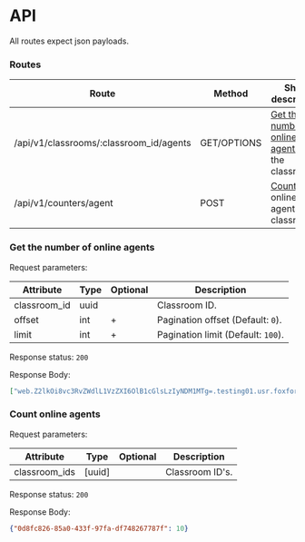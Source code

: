 # API

All routes expect json payloads.

### Routes
Route                                   | Method      | Short description
--------------------------------------- |-------------| -----------------
/api/v1/classrooms/:classroom_id/agents | GET/OPTIONS | [Get the number of online agents](#get-the-number-of-online-agents-in-the-classroom) in the classroom.
/api/v1/counters/agent                  | POST        | [Counts](#count-online-agents) online agents in classrooms.

### Get the number of online agents

Request parameters:

Attribute    | Type | Optional | Description
-------------|------|----------| -----------
classroom_id | uuid |          | Classroom ID.
offset       | int  | +        | Pagination offset (Default: `0`).
limit        | int  | +        | Pagination limit (Default: `100`).

Response status: `200`       

Response Body:
```json
["web.Z2lkOi8vc3RvZWdlL1VzZXI6OlB1cGlsLzIyNDM1MTg=.testing01.usr.foxford.ru", "..."]
```
### Count online agents

Request parameters:

Attribute     | Type   | Optional | Description
------------- |--------|----------| -----------
classroom_ids | [uuid] |          | Classroom ID's.

Response status: `200`

Response Body:
```json
{"0d8fc826-85a0-433f-97fa-df748267787f": 10}
```



